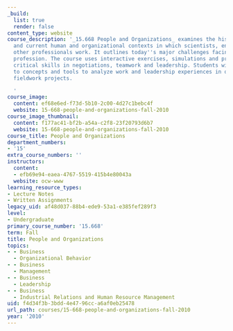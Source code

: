 ```yaml
---
_build:
  list: true
  render: false
content_type: website
course_description: '_15.668 People and Organizations_ examines the historical evolution
  and current human and organizational contexts in which scientists, engineers and
  other professionals work. It outlines today''s major challenges facing the management
  profession. The course uses interactive exercises, simulations and problems to develop
  critical skills in negotiations, teamwork and leadership. Students will be introduced
  to concepts and tools to analyze work and leadership experiences in optional undergraduate
  fieldwork projects.

  '
course_image:
  content: ef68e6ed-f73d-5b10-2c00-4d27c1bebc4f
  website: 15-668-people-and-organizations-fall-2010
course_image_thumbnail:
  content: f177ac41-bf2b-a54a-c2f8-23f20793d6b7
  website: 15-668-people-and-organizations-fall-2010
course_title: People and Organizations
department_numbers:
- '15'
extra_course_numbers: ''
instructors:
  content:
  - efb69e94-eaea-4767-5519-415b4e80043a
  website: ocw-www
learning_resource_types:
- Lecture Notes
- Written Assignments
legacy_uid: af48d037-88b4-ede9-53a1-e385fef289f3
level:
- Undergraduate
primary_course_number: '15.668'
term: Fall
title: People and Organizations
topics:
- - Business
  - Organizational Behavior
- - Business
  - Management
- - Business
  - Leadership
- - Business
  - Industrial Relations and Human Resource Management
uid: f4d34f3b-3bdd-4e47-96cc-a6af0eb25478
url_path: courses/15-668-people-and-organizations-fall-2010
year: '2010'
---
```


